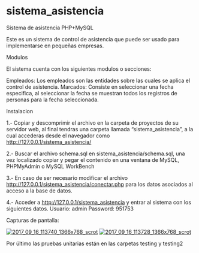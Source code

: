 # sistema_asistencia
Sistema de asistencia PHP+MySQL

Este es un sistema de control de asistencia que puede ser usado para implementarse en pequeñas empresas.

Modulos

El sistema cuenta con los siguientes modulos o secciones:

Empleados: Los empleados son las entidades sobre las cuales se aplica el control de asistencia.
Marcados: Consiste en seleccionar una fecha especifica, al seleccionar la fecha se muestran todos los registros de personas
para la fecha seleccionada.

Instalacion

1.- Copiar y descomprimir el archivo en la carpeta de proyectos de su servidor web, 
al final tendras una carpeta llamada “sistema_asistencia”, a la cual accederas desde el navegador como
http://127.0.0.1/sistema_asistencia/

2.- Buscar el archivo schema.sql en sistema_asistencia/schema.sql,
una vez localizado copiar y pegar el contenido en una ventana de MySQL, PHPMyAdmin o MySQL WorkBench

3.- En caso de ser necesario modificar el archivo http://127.0.0.1/sistema_asistencia/conectar.php
para los datos asociados al acceso a la base de datos.

4.- Acceder a http://127.0.0.1/sistema_asistencia y entrar al sistema con los siguientes datos.
Usuario: admin
Password: 951753

Capturas de pantalla: 

<a href="https://ibb.co/gbM6jQ"><img src="https://preview.ibb.co/kiGvdk/2017_09_16_113740_1366x768_scrot.png" alt="2017_09_16_113740_1366x768_scrot" border="0"></a>
<a href="https://ibb.co/jq1Tyk"><img src="https://preview.ibb.co/eCFoyk/2017_09_16_113728_1366x768_scrot.png" alt="2017_09_16_113728_1366x768_scrot" border="0"></a>


Por último las pruebas unitarias están en las carpetas testing y testing2
